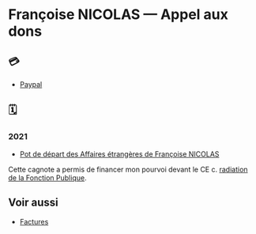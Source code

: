 # Françoise NICOLAS — Appel aux dons

## 💳

* [Paypal](https://www.paypal.com/paypalme/francoisenicolas)

## 🗓️

### 2021
* [Pot de départ des Affaires étrangères de Françoise NICOLAS](https://www.lepotcommun.fr/pot/at9hbqo5)

Cette cagnote a permis de financer mon pourvoi devant le CE c. [radiation de la Fonction Publique](./nicolas-radiation.md).

## Voir aussi
* [Factures](./nicolas-fact.md)
